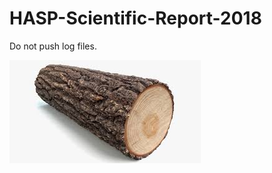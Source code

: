 # HASP-Scientific-Report-2018

Do not push log files.

![log](https://github.com/UH-MiniPix-Collaboration/HASP-Scientific-Report-2018/blob/master/log.jpeg)
